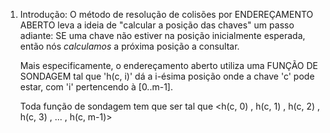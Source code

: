 1. Introdução:
    O método de resolução de colisões por ENDEREÇAMENTO ABERTO leva a ideia de "calcular 
    a posição das chaves" um passo adiante: SE uma chave não estiver na posição 
    inicialmente esperada, então nós *calculamos* a próxima posição a consultar.

    Mais especificamente, o endereçamento aberto utiliza uma FUNÇÃO DE SONDAGEM tal que 
        'h(c, i)'
    dá a i-ésima posição onde a chave 'c' pode estar, com 'i' pertencendo à [0..m-1].
    
    Toda função de sondagem tem que ser tal que
        <h(c, 0) , h(c, 1) , h(c, 2) , h(c, 3) , ... , h(c, m-1)>
    